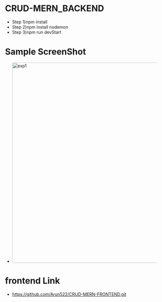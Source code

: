 # CRUD-MERN_BACKEND

- Step 1)npm install
- Step 2)npm install nodemon
- Step 3)npm run devStart

# Sample ScreenShot


- <img width="661" alt="exp1" src="https://user-images.githubusercontent.com/29592118/117337635-3cf8fc80-aebb-11eb-9f1e-35098053f911.png">


# frontend Link

- https://github.com/Arun522/CRUD-MERN-FRONTEND.git
